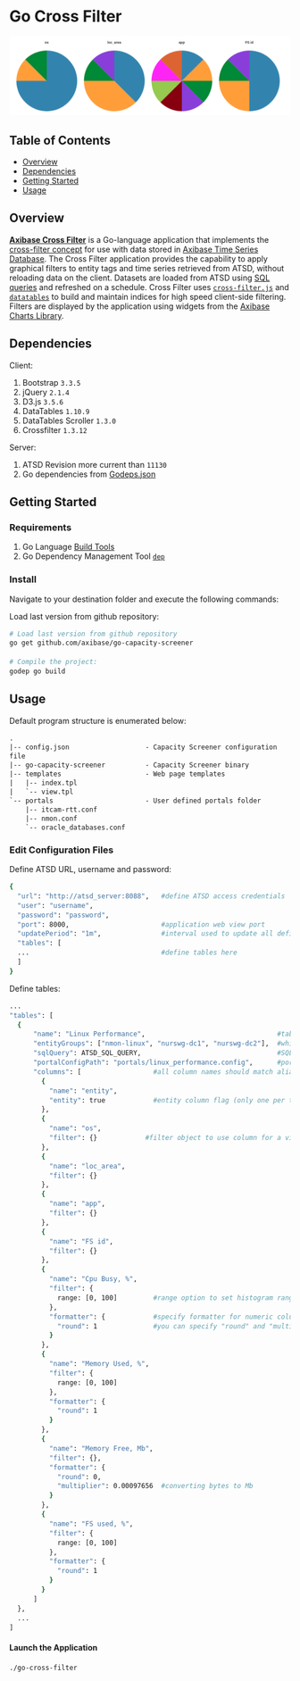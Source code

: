 # Go Cross Filter

![](./images/cross-filter-title.png)

## Table of Contents

* [Overview](#overview)
* [Dependencies](#dependencies)
* [Getting Started](#getting-started)
* [Usage](#usage)

## Overview

[**Axibase Cross Filter**](https://apps.axibase.com/cross-filter/?table=Linux%20Performance) is a Go-language application that implements the [cross-filter concept](https://square.github.io/crossfilter/) for use with data stored in [Axibase Time Series Database](https://axibase.com/docs/atsd/). The Cross Filter application provides the capability to apply graphical filters to entity tags and time series retrieved from ATSD, without reloading data on the client. Datasets are loaded from ATSD using [SQL queries](https://axibase.com/docs/atsd/sql/sql-console.html) and refreshed on a schedule. Cross Filter uses [`cross-filter.js`](https://square.github.io/crossfilter/) and [`datatables`](https://www.datatables.net/) to build and maintain indices for high speed client-side filtering. Filters are displayed by the application using widgets from the [Axibase Charts Library](https://github.com/axibase/charts/blob/master/README.md#axibase-charts).

## Dependencies

Client:

1. Bootstrap `3.3.5`
2. jQuery `2.1.4`
3. D3.js `3.5.6`
4. DataTables `1.10.9`
5. DataTables Scroller `1.3.0`
6. Crossfilter `1.3.12`

Server:

1. ATSD Revision more current than `11130`
2. Go dependencies from [Godeps.json](./Godeps/Godeps.json)  

## Getting Started

### Requirements

1. Go Language [Build Tools](https://golang.org/pkg/go/build/)
2. Go Dependency Management Tool [`dep`](https://github.com/golang/dep)

### Install

Navigate to your destination folder and execute the following commands:

Load last version from github repository:
```bash
# Load last version from github repository
go get github.com/axibase/go-capacity-screener

# Compile the project:
godep go build
```

## Usage

Default program structure is enumerated below:

```text
.
|-- config.json                   - Capacity Screener configuration file
|-- go-capacity-screener          - Capacity Screener binary
|-- templates                     - Web page templates
|   |-- index.tpl
|   `-- view.tpl
`-- portals                       - User defined portals folder
    |-- itcam-rtt.conf
    |-- nmon.conf
    `-- oracle_databases.conf
```

### Edit Configuration Files

Define ATSD URL, username and password:

```bash
{
  "url": "http://atsd_server:8088",   #define ATSD access credentials
  "user": "username",
  "password": "password",
  "port": 8000,                       #application web view port
  "updatePeriod": "1m",               #interval used to update all defined tables
  "tables": [
  ...                                 #define tables here
  ]
}
```

Define tables:

```bash
...
"tables": [
  {
      "name": "Linux Performance",                                 #table name                               
      "entityGroups": ["nmon-linux", "nurswg-dc1", "nurswg-dc2"],  #which entity groups can be used to filter the table(dataset) 
      "sqlQuery": ATSD_SQL_QUERY,                                  #SQL query to load data from ATSD
      "portalConfigPath": "portals/linux_performance.config",      #portal configuration file
      "columns": [                  #all column names should match aliases in sqlQuery.
        {
          "name": "entity",                  
          "entity": true            #entity column flag (only one per table) to view the portal
        },
        {
          "name": "os",             
          "filter": {}            #filter object to use column for a visual filtering.
        },
        {
          "name": "loc_area",
          "filter": {}
        },
        {
          "name": "app",
          "filter": {}
        },
        {
          "name": "FS id",
          "filter": {}
        },
        {
          "name": "Cpu Busy, %",
          "filter": {
            range: [0, 100]         #range option to set histogram range for numeric columns
          },
          "formatter": {            #specify formatter for numeric columns to render column value based on formula (round(multiplier * value))
            "round": 1              #you can specify "round" and "multiplier" independently.
          }
        },
        {
          "name": "Memory Used, %",
          "filter": {
            range: [0, 100]
          },
          "formatter": {
            "round": 1
          }
        },
        {
          "name": "Memory Free, Mb",
          "filter": {},
          "formatter": {
            "round": 0,
            "multiplier": 0.00097656  #converting bytes to Mb
          }
        },
        {
          "name": "FS used, %",
          "filter": {
            range: [0, 100]
          },
          "formatter": {
            "round": 1
          }
        }
      ]
  },
  ...
]
```

#### Launch the Application

```bash
./go-cross-filter
```